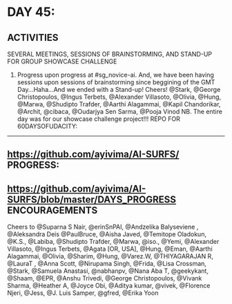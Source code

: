 
DAY 45:
=======
ACTIVITIES
---------------------------------------------------------------------------------------------------------------
SEVERAL MEETINGS, SESSIONS OF BRAINSTORMING, AND STAND-UP FOR GROUP SHOWCASE CHALLENGE
1. Progress upon progress at #sg_novice-ai. And, we have been having sessions upon sessions of brainstorming since beggining of the GMT Day...Haha...And we ended with a Stand-up!
Cheers! @Stark, @George Christopoulos, @Ingus Terbets, @Alexander Villasoto, @Olivia, @Hung, @Marwa, @Shudipto Trafder, @Aarthi Alagammai, @Kapil Chandorikar, @Archit, @cibaca, @Oudarjya Sen Sarma, @Pooja Vinod
NB. The entire day was for our showcase challenge project!!!
REPO FOR 60DAYSOFUDACITY:
-------------------------
https://github.com/ayivima/AI-SURFS/
PROGRESS:
---------
https://github.com/ayivima/AI-SURFS/blob/master/DAYS_PROGRESS
ENCOURAGEMENTS
--------------
Cheers to @Suparna S Nair, @erinSnPAI, @Andzelika Balyseviene , @Aleksandra Deis @PaulBruce, @Aisha Javed, @Temitope Oladokun, @K.S., @Labiba, @Shudipto Trafder, @Marwa, @iso., @Yemi, @Alexander Villasoto, @Ingus Terbets, @Agata [OR, USA], @Hung, @Eman, @Aarthi Alagammai, @Olivia, @Sharim, @Hung, @Varez.W, @THIYAGARAJAN R, @LauraT , @Anna Scott, @Nirupama Singh, @Frida, @Lisa Crossman, @Stark, @Samuela Anastasi, @nabhanpv, @Nana Aba T, @geekykant, @Shaam, @EPR, @Anshu Trivedi, @George Christopoulos, @Vivank Sharma, @Heather A, @Joyce Obi, @Aditya kumar, @vivek, @Florence Njeri, @Jess, @J. Luis Samper, @gfred, @Erika Yoon
